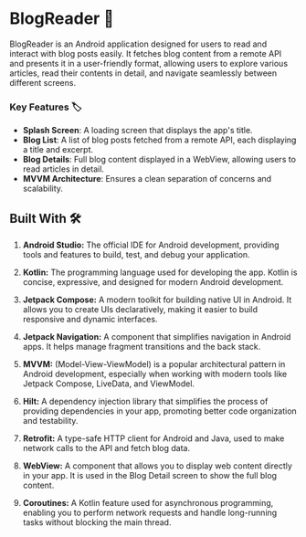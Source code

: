 # BlogReader :memo:

BlogReader is an Android application designed for users to read and interact with blog posts easily. It fetches blog content from a remote API and presents it in a user-friendly format, allowing users to explore various articles, read their contents in detail, and navigate seamlessly between different screens.

### Key Features :label:
- **Splash Screen**: A loading screen that displays the app's title.
- **Blog List**: A list of blog posts fetched from a remote API, each displaying a title and excerpt.
- **Blog Details**: Full blog content displayed in a WebView, allowing users to read articles in detail.
- **MVVM Architecture**: Ensures a clean separation of concerns and scalability.


## Built With :hammer_and_wrench:
1. **Android Studio:**
The official IDE for Android development, providing tools and features to build, test, and debug your application.

2. **Kotlin:**
The programming language used for developing the app. Kotlin is concise, expressive, and designed for modern Android development.

3. **Jetpack Compose:**
A modern toolkit for building native UI in Android. It allows you to create UIs declaratively, making it easier to build responsive and dynamic interfaces.

4. **Jetpack Navigation:**
A component that simplifies navigation in Android apps. It helps manage fragment transitions and the back stack.

5. **MVVM:**
(Model-View-ViewModel) is a popular architectural pattern in Android development, especially when working with modern tools like Jetpack Compose, LiveData, and ViewModel.

6. **Hilt:**
A dependency injection library that simplifies the process of providing dependencies in your app, promoting better code organization and testability.

7. **Retrofit:**
A type-safe HTTP client for Android and Java, used to make network calls to the API and fetch blog data.

8. **WebView:**
A component that allows you to display web content directly in your app. It is used in the Blog Detail screen to show the full blog content.

9. **Coroutines:**
A Kotlin feature used for asynchronous programming, enabling you to perform network requests and handle long-running tasks without blocking the main thread.
